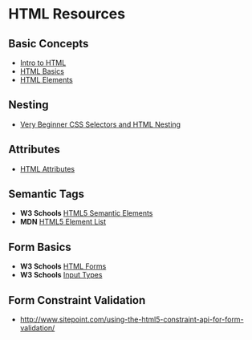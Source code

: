 # HTML Resources

## Basic Concepts
- [Intro to HTML](http://www.w3schools.com/html/html_intro.asp)
- [HTML Basics](http://www.w3schools.com/html/html_basic.asp)
- [HTML Elements](http://www.w3schools.com/html/html_elements.asp) 

## Nesting
- [Very Beginner CSS Selectors and HTML Nesting](https://www.youtube.com/watch?v=4fmnwMtLW2I)

## Attributes
- [HTML Attributes](http://www.w3schools.com/html/html_attributes.asp)

## Semantic Tags
- __W3 Schools__ [HTML5 Semantic Elements](http://www.w3schools.com/html/html5_semantic_elements.asp)
- __MDN__ [HTML5 Element List](https://developer.mozilla.org/en-US/docs/Web/Guide/HTML/HTML5/HTML5_element_list)

## Form Basics
- __W3 Schools__ [HTML Forms](http://www.w3schools.com/html/html_forms.asp)
- __W3 Schools__ [Input Types](http://www.w3schools.com/html/html_form_input_types.asp)

## Form Constraint Validation
- http://www.sitepoint.com/using-the-html5-constraint-api-for-form-validation/